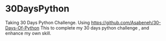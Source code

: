 # 30DaysPython
Taking  30 Days Python Challenge.
Using https://github.com/Asabeneh/30-Days-Of-Python This to complete my 30 days python challenge , and enhance my own skill.
